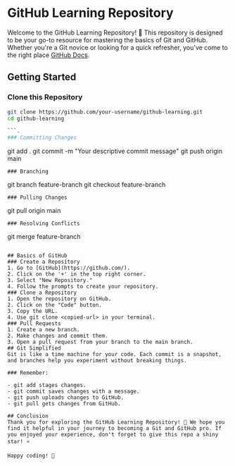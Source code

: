 # GitHub Learning Repository

Welcome to the GitHub Learning Repository! 🚀 This repository is designed to be your go-to resource for mastering the basics of Git and GitHub. Whether you're a Git novice or looking for a quick refresher, you've come to the right place [GitHub Docs](https://docs.github.com/en/get-started).

## Getting Started

### Clone this Repository
```bash
git clone https://github.com/your-username/github-learning.git
cd github-learning

```.
### Committing Changes
```
git add .
git commit -m "Your descriptive commit message"
git push origin main
```
### Branching
```
git branch feature-branch
git checkout feature-branch
```
### Pulling Changes
```
git pull origin main
```
### Resolving Conflicts
```
git merge feature-branch
```

## Basics of GitHub
### Create a Repository
1. Go to [GitHub](https://github.com/).
2. Click on the '+' in the top right corner.
3. Select "New Repository."
4. Follow the prompts to create your repository.
### Clone a Repository
1. Open the repository on GitHub.
2. Click on the "Code" button.
3. Copy the URL.
4. Use git clone <copied-url> in your terminal.
### Pull Requests
1. Create a new branch.
2. Make changes and commit them.
3. Open a pull request from your branch to the main branch.
## Git Simplified
Git is like a time machine for your code. Each commit is a snapshot, and branches help you experiment without breaking things.

### Remember:

- git add stages changes.
- git commit saves changes with a message.
- git push uploads changes to GitHub.
- git pull gets changes from GitHub.

## Conclusion
Thank you for exploring the GitHub Learning Repository! 🌟 We hope you find it helpful in your journey to becoming a Git and GitHub pro. If you enjoyed your experience, don't forget to give this repo a shiny star! ⭐️

Happy coding! 🚀
